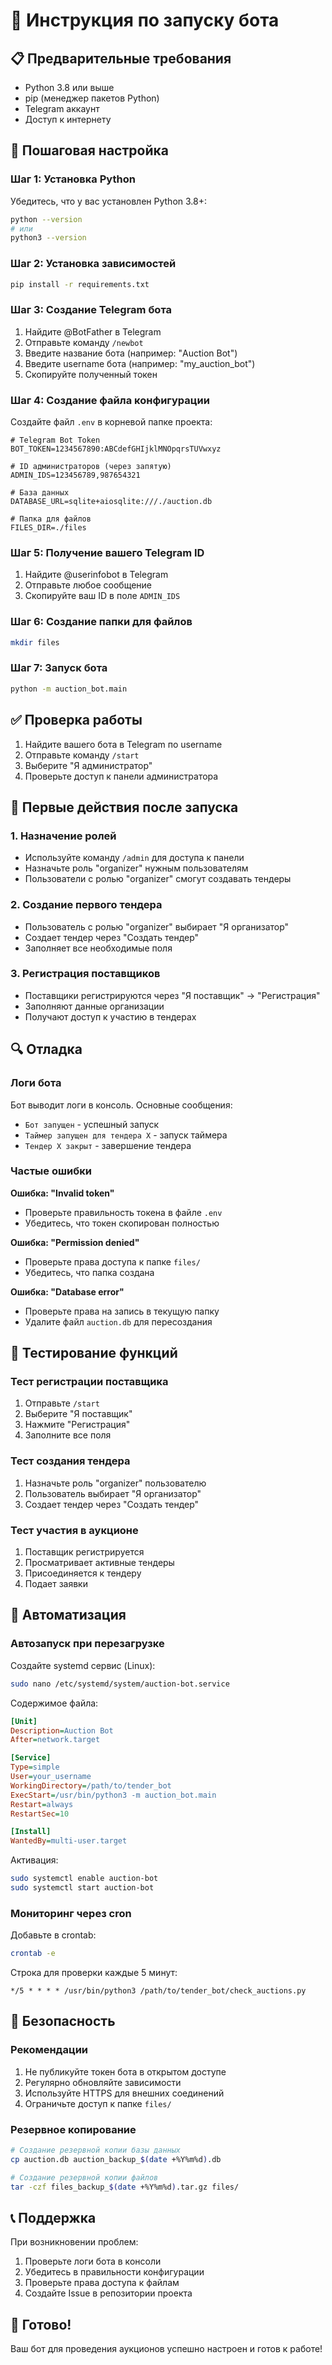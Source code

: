 # 🚀 Инструкция по запуску бота

## 📋 Предварительные требования

- Python 3.8 или выше
- pip (менеджер пакетов Python)
- Telegram аккаунт
- Доступ к интернету

## 🔧 Пошаговая настройка

### Шаг 1: Установка Python
Убедитесь, что у вас установлен Python 3.8+:
```bash
python --version
# или
python3 --version
```

### Шаг 2: Установка зависимостей
```bash
pip install -r requirements.txt
```

### Шаг 3: Создание Telegram бота
1. Найдите @BotFather в Telegram
2. Отправьте команду `/newbot`
3. Введите название бота (например: "Auction Bot")
4. Введите username бота (например: "my_auction_bot")
5. Скопируйте полученный токен

### Шаг 4: Создание файла конфигурации
Создайте файл `.env` в корневой папке проекта:

```env
# Telegram Bot Token
BOT_TOKEN=1234567890:ABCdefGHIjklMNOpqrsTUVwxyz

# ID администраторов (через запятую)
ADMIN_IDS=123456789,987654321

# База данных
DATABASE_URL=sqlite+aiosqlite:///./auction.db

# Папка для файлов
FILES_DIR=./files
```

### Шаг 5: Получение вашего Telegram ID
1. Найдите @userinfobot в Telegram
2. Отправьте любое сообщение
3. Скопируйте ваш ID в поле `ADMIN_IDS`

### Шаг 6: Создание папки для файлов
```bash
mkdir files
```

### Шаг 7: Запуск бота
```bash
python -m auction_bot.main
```

## ✅ Проверка работы

1. Найдите вашего бота в Telegram по username
2. Отправьте команду `/start`
3. Выберите "Я администратор"
4. Проверьте доступ к панели администратора

## 🎯 Первые действия после запуска

### 1. Назначение ролей
- Используйте команду `/admin` для доступа к панели
- Назначьте роль "organizer" нужным пользователям
- Пользователи с ролью "organizer" смогут создавать тендеры

### 2. Создание первого тендера
- Пользователь с ролью "organizer" выбирает "Я организатор"
- Создает тендер через "Создать тендер"
- Заполняет все необходимые поля

### 3. Регистрация поставщиков
- Поставщики регистрируются через "Я поставщик" → "Регистрация"
- Заполняют данные организации
- Получают доступ к участию в тендерах

## 🔍 Отладка

### Логи бота
Бот выводит логи в консоль. Основные сообщения:
- `Бот запущен` - успешный запуск
- `Таймер запущен для тендера X` - запуск таймера
- `Тендер X закрыт` - завершение тендера

### Частые ошибки

**Ошибка: "Invalid token"**
- Проверьте правильность токена в файле `.env`
- Убедитесь, что токен скопирован полностью

**Ошибка: "Permission denied"**
- Проверьте права доступа к папке `files/`
- Убедитесь, что папка создана

**Ошибка: "Database error"**
- Проверьте права на запись в текущую папку
- Удалите файл `auction.db` для пересоздания

## 📱 Тестирование функций

### Тест регистрации поставщика
1. Отправьте `/start`
2. Выберите "Я поставщик"
3. Нажмите "Регистрация"
4. Заполните все поля

### Тест создания тендера
1. Назначьте роль "organizer" пользователю
2. Пользователь выбирает "Я организатор"
3. Создает тендер через "Создать тендер"

### Тест участия в аукционе
1. Поставщик регистрируется
2. Просматривает активные тендеры
3. Присоединяется к тендеру
4. Подает заявки

## 🔄 Автоматизация

### Автозапуск при перезагрузке
Создайте systemd сервис (Linux):

```bash
sudo nano /etc/systemd/system/auction-bot.service
```

Содержимое файла:
```ini
[Unit]
Description=Auction Bot
After=network.target

[Service]
Type=simple
User=your_username
WorkingDirectory=/path/to/tender_bot
ExecStart=/usr/bin/python3 -m auction_bot.main
Restart=always
RestartSec=10

[Install]
WantedBy=multi-user.target
```

Активация:
```bash
sudo systemctl enable auction-bot
sudo systemctl start auction-bot
```

### Мониторинг через cron
Добавьте в crontab:
```bash
crontab -e
```

Строка для проверки каждые 5 минут:
```cron
*/5 * * * * /usr/bin/python3 /path/to/tender_bot/check_auctions.py
```

## 🚨 Безопасность

### Рекомендации
1. Не публикуйте токен бота в открытом доступе
2. Регулярно обновляйте зависимости
3. Используйте HTTPS для внешних соединений
4. Ограничьте доступ к папке `files/`

### Резервное копирование
```bash
# Создание резервной копии базы данных
cp auction.db auction_backup_$(date +%Y%m%d).db

# Создание резервной копии файлов
tar -czf files_backup_$(date +%Y%m%d).tar.gz files/
```

## 📞 Поддержка

При возникновении проблем:
1. Проверьте логи бота в консоли
2. Убедитесь в правильности конфигурации
3. Проверьте права доступа к файлам
4. Создайте Issue в репозитории проекта

## 🎉 Готово!

Ваш бот для проведения аукционов успешно настроен и готов к работе! 